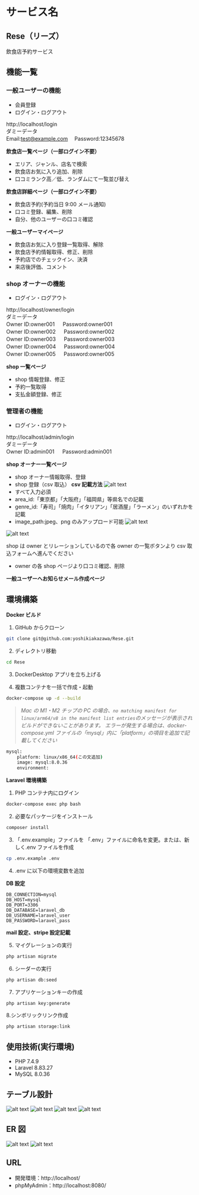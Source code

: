 # サービス名

## Rese（リーズ）

飲食店予約サービス

## 機能一覧

### 一般ユーザーの機能

- 会員登録
- ログイン・ログアウト

http://localhost/login<br>
ダミーデータ<br>
Email:test@example.com　 Password:12345678

**飲食店一覧ページ（一部ログイン不要）**

- エリア、ジャンル、店名で検索
- 飲食店お気に入り追加、削除
- 口コミランク高／低、ランダムにて一覧並び替え

**飲食店詳細ページ（一部ログイン不要）**

- 飲食店予約(予約当日 9:00 メール通知)
- 口コミ登録、編集、削除
- 自分、他のユーザーの口コミ確認

**一般ユーザーマイページ**

- 飲食店お気に入り登録一覧取得、解除
- 飲食店予約情報取得、修正、削除
- 予約店でのチェックイン、決済
- 来店後評価、コメント

### shop オーナーの機能

- ログイン・ログアウト

http://localhost/owner/login<br>
ダミーデータ<br>
Owner ID:owner001 　 Password:owner001<br>
Owner ID:owner002 　 Password:owner002<br>
Owner ID:owner003 　 Password:owner003<br>
Owner ID:owner004 　 Password:owner004<br>
Owner ID:owner005 　 Password:owner005

**shop 一覧ページ**

- shop 情報登録、修正
- 予約一覧取得
- 支払金額登録、修正

### 管理者の機能

- ログイン・ログアウト

http://localhost/admin/login<br>
ダミーデータ<br>
Owner ID:admin001 　 Password:admin001

**shop オーナー一覧ページ**

- shop オーナー情報取得、登録
- shop 登録（csv 取込）
  **csv 記載方法**
  ![alt text](image-6.png)
- すべて入力必須
- area_id:「東京都」「大阪府」「福岡県」等県名での記載
- genre_id:「寿司」「焼肉」「イタリアン」「居酒屋」「ラーメン」のいずれかを記載
- image_path:jpeg、png のみアップロード可能
  ![alt text](image-7.png)

![alt text](image-8.png)

shop は owner とリレーションしているので各 owner の一覧ボタンより csv 取込フォームへ進んでください

- owner の各 shop ページより口コミ確認、削除

**一般ユーザーへお知らせメール作成ページ**

## 環境構築

**Docker ビルド**

1. GitHub からクローン

```bash
git clone git@github.com:yoshikiakazawa/Rese.git
```

2. ディレクトリ移動

```bash
cd Rese
```

3. DockerDesktop アプリを立ち上げる

4. 複数コンテナを一括で作成・起動

```bash
docker-compose up -d --build
```

> _Mac の M1・M2 チップの PC の場合、`no matching manifest for linux/arm64/v8 in the manifest list entries`のメッセージが表示されビルドができないことがあります。
> エラーが発生する場合は、docker-compose.yml ファイルの「mysql」内に「platform」の項目を追加で記載してください_

```bash
mysql:
    platform: linux/x86_64(この文追加)
    image: mysql:8.0.36
    environment:
```

**Laravel 環境構築**

1. PHP コンテナ内にログイン

```bash
docker-compose exec php bash
```

2. 必要なパッケージをインストール

```bash
composer install
```

3. 「.env.example」ファイルを 「.env」ファイルに命名を変更。または、新しく.env ファイルを作成

```bash
cp .env.example .env
```

4. .env に以下の環境変数を追加

**DB 設定**

```text
DB_CONNECTION=mysql
DB_HOST=mysql
DB_PORT=3306
DB_DATABASE=laravel_db
DB_USERNAME=laravel_user
DB_PASSWORD=laravel_pass
```

**mail 設定、stripe 設定記載**

5. マイグレーションの実行

```bash
php artisan migrate
```

6. シーダーの実行

```bash
php artisan db:seed
```

7. アプリケーションキーの作成

```bash
php artisan key:generate
```

8.シンボリックリンク作成

```bash
php artisan storage:link
```

## 使用技術(実行環境)

- PHP 7.4.9
- Laravel 8.83.27
- MySQL 8.0.36

## テーブル設計

![alt text](image.png)
![alt text](image-1.png)
![alt text](image-2.png)
![alt text](image-5.png)

## ER 図

![alt text](image-3.png)
![alt text](image-4.png)

## URL

- 開発環境：http://localhost/
- phpMyAdmin：http://localhost:8080/
